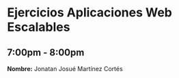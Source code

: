 # Ejercicios Aplicaciones Web Escalables
## 7:00pm - 8:00pm
 
**Nombre:** Jonatan Josué Martínez Cortés